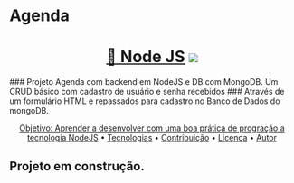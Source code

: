 # Agenda
<h1 align="center">
    <a href="https://pt-br.reactjs.org/">🔗 Node JS</a>
    <img src="https://img.shields.io/static/v1?label=NodeJS&message=under%20construction&color=%3CCOLOR%3E&style=%3CSTYLE%3E&logo=%3CLOGO%3E"/>
</h1>
### Projeto Agenda com backend em NodeJS e DB com MongoDB. Um CRUD básico com cadastro de usuário e senha recebidos
### Através de um formulário HTML e repassados para cadastro no Banco de Dados do mongoDB.

<p align="center">
 <a href="#objetivo">Objetivo: Aprender a desenvolver com uma boa prática de progração a tecnologia NodeJS</a> •
 <a href="#tecnologias">Tecnologias</a> •
 <a href="#contribuicao">Contribuição</a> • 
 <a href="#licenc-a">Licença</a> • 
 <a href="#autor">Autor</a>
</p>

## Projeto em construção.
